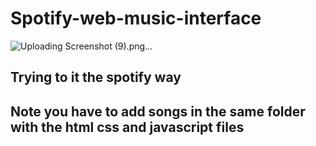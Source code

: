 # Spotify-web-music-interface
![Uploading Screenshot (9).png…]()

## Trying to it the spotify way
## Note you have to add songs in the same folder with the html css and javascript files
